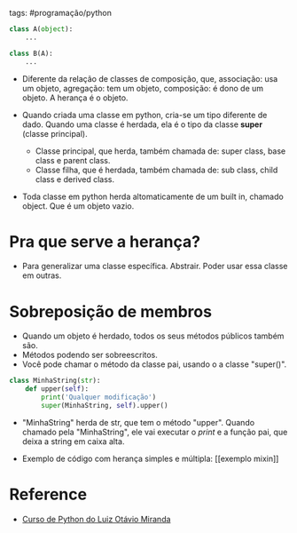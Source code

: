 tags: #programação/python 

```Python
class A(object):
	...

class B(A):
	...
```
- Diferente da relação de classes de composição, que, associação: usa um objeto, agregação: tem um objeto, composição: é dono de um objeto. A herança é o objeto.

- Quando criada uma classe em python, cria-se um tipo diferente de dado. Quando uma classe é herdada, ela é o tipo da classe **super** (classe principal).
	- Classe principal, que herda, também chamada de: super class, base class e parent class.
	- Classe filha, que é herdada, também chamada de: sub class, child class e derived class.

- Toda classe em python herda altomaticamente de um built in, chamado object. Que é um objeto vazio.

# Pra que serve a herança?
- Para generalizar uma classe específica. Abstrair. Poder usar essa classe em outras.

# Sobreposição de membros
- Quando um objeto é herdado, todos os seus métodos públicos também são.
- Métodos podendo ser sobreescritos.
- Você pode chamar o método da classe pai, usando o a classe "super()".
```Python
class MinhaString(str):
    def upper(self):
        print('Qualquer modificação')
        super(MinhaString, self).upper()

```
- "MinhaString" herda de str, que tem o método "upper". Quando chamado pela "MinhaString", ele  vai executar o *print* e a função pai, que deixa a string em caixa alta.

- Exemplo de código com herança simples e múltipla: [[exemplo mixin]]

# Reference
- [Curso de Python do Luiz Otávio Miranda](https://www.udemy.com/user/luiz-otavio-miranda)